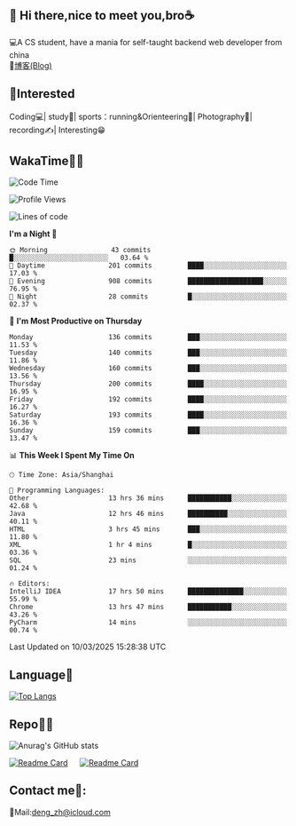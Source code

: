 👋 Hi there,nice to meet you,bro☕
---
💻A CS student, have a mania for self-taught backend web developer from china   
📌[博客(Blog)](https://github.com/HealUP/MyBlog)

 <!-- waka-box start -->
 <!-- waka-box end -->
 
🧲**Interested**
--
Coding💻| study📖| sports：running&Orienteering🏃‍| Photography📸| recording✍️| Interesting😁

WakaTime👨‍💻
---
<!--START_SECTION:waka-->
![Code Time](http://img.shields.io/badge/Code%20Time-2%2C626%20hrs%2055%20mins-blue)

![Profile Views](http://img.shields.io/badge/Profile%20Views-0-blue)

![Lines of code](https://img.shields.io/badge/From%20Hello%20World%20I%27ve%20Written-205.1%20thousand%20lines%20of%20code-blue)

**I'm a Night 🦉** 

```text
🌞 Morning                43 commits          █░░░░░░░░░░░░░░░░░░░░░░░░   03.64 % 
🌆 Daytime                201 commits         ████░░░░░░░░░░░░░░░░░░░░░   17.03 % 
🌃 Evening                908 commits         ███████████████████░░░░░░   76.95 % 
🌙 Night                  28 commits          █░░░░░░░░░░░░░░░░░░░░░░░░   02.37 % 
```
📅 **I'm Most Productive on Thursday** 

```text
Monday                   136 commits         ███░░░░░░░░░░░░░░░░░░░░░░   11.53 % 
Tuesday                  140 commits         ███░░░░░░░░░░░░░░░░░░░░░░   11.86 % 
Wednesday                160 commits         ███░░░░░░░░░░░░░░░░░░░░░░   13.56 % 
Thursday                 200 commits         ████░░░░░░░░░░░░░░░░░░░░░   16.95 % 
Friday                   192 commits         ████░░░░░░░░░░░░░░░░░░░░░   16.27 % 
Saturday                 193 commits         ████░░░░░░░░░░░░░░░░░░░░░   16.36 % 
Sunday                   159 commits         ███░░░░░░░░░░░░░░░░░░░░░░   13.47 % 
```


📊 **This Week I Spent My Time On** 

```text
🕑︎ Time Zone: Asia/Shanghai

💬 Programming Languages: 
Other                    13 hrs 36 mins      ███████████░░░░░░░░░░░░░░   42.68 % 
Java                     12 hrs 46 mins      ██████████░░░░░░░░░░░░░░░   40.11 % 
HTML                     3 hrs 45 mins       ███░░░░░░░░░░░░░░░░░░░░░░   11.80 % 
XML                      1 hr 4 mins         █░░░░░░░░░░░░░░░░░░░░░░░░   03.36 % 
SQL                      23 mins             ░░░░░░░░░░░░░░░░░░░░░░░░░   01.24 % 

🔥 Editors: 
IntelliJ IDEA            17 hrs 50 mins      ██████████████░░░░░░░░░░░   55.99 % 
Chrome                   13 hrs 47 mins      ███████████░░░░░░░░░░░░░░   43.26 % 
PyCharm                  14 mins             ░░░░░░░░░░░░░░░░░░░░░░░░░   00.74 % 
```


 Last Updated on 10/03/2025 15:28:38 UTC
<!--END_SECTION:waka-->

Language🚀
---
[![Top Langs](https://github-readme-stats.vercel.app/api/top-langs/?username=HealUP&layout=compact&hide_border=true)](https://github.com/HealUP)

Repo🧑‍💻
---
![Anurag's GitHub stats](https://github-readme-stats.vercel.app/api?username=HealUP&count_private=true&show_icons=true&theme=gruvbox&hide_border=true) 

[![Readme Card](https://github-readme-stats.vercel.app/api/pin/?username=HealUP&repo=InternetEy&theme=transparent)](https://github.com/HealUP/InternetEy) &emsp;
[![Readme Card](https://github-readme-stats.vercel.app/api/pin/?username=HealUP&repo=CampusExperience&theme=transparent)](https://github.com/HealUP/CampusExperience)


Contact me📱:
---
📮Mail:deng_zh@icloud.com  
